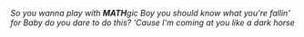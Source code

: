 _So you wanna play with **MATH**gic_
_Boy you should know what you're fallin' for_
_Baby do you dare to do this?_
_'Cause I'm coming at you like a dark horse_
